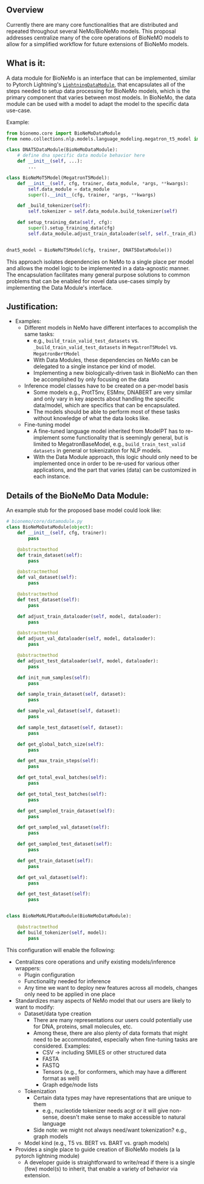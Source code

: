 ## Overview
Currently there are many core functionalities that are distributed and repeated
throughout several NeMo/BioNeMo models. This proposal addresses
centralize many of the core operations of BioNeMO models to
allow for a simplified workflow for future extensions of BioNeMo models.

## What is it:

A data module for BioNeMo is an interface that can be implemented, similar to
Pytorch Lightning's [`LightningDataModule`](https://pytorch-lightning.readthedocs.io/en/stable/data/datamodule.html),
that encapsulates all of the steps needed to setup data processing
for BioNeMo models, which is the primary component that varies between most
models. In BioNeMo, the data module can be used with a model to adapt the model
to the specific data use-case.


Example:

```python
from bionemo.core import BioNeMoDataModule
from nemo.collections.nlp.models.language_modeling.megatron_t5_model import MegatronT5Model

class DNAT5DataModule(BioNeMoDataModule):
    # define dna specific data module behavior here
    def __init__(self, ...):
        ...

class BioNeMoT5Model(MegatronT5Model):
    def __init__(self, cfg, trainer, data_module, *args, **kwargs):
        self.data_module = data_module
        super().__init__(cfg, trainer, *args, **kwargs)

    def _build_tokenizer(self):
        self.tokenizer = self.data_module.build_tokenizer(self)

    def setup_training_data(self, cfg):
        super().setup_training_data(cfg)
        self.data_module.adjust_train_dataloader(self, self._train_dl)


dnat5_model = BioNeMoT5Model(cfg, trainer, DNAT5DataModule())
```

This approach isolates dependencies on NeMo to a single place per model and
allows the model logic to be implemented in a data-agnostic manner.
The encapsulation facilitates many general purpose solutions to common problems that
can be enabled for novel data use-cases simply by implementing the Data Module's
interface.


## Justification:
* Examples:
    * Different models in NeMo have different interfaces to accomplish the same tasks:
        * e.g., `build_train_valid_test_datasets` vs. `_build_train_valid_test_datasets` in `MegatronT5Model` vs. `MegatronBertModel`
        * With Data Modules, these dependencies on NeMo can be delegated to a single
          instance per kind of model.
        * Implementing a new biologically-driven task in BioNeMo can then
          be accomplished by only focusing on the data
    * Inference model classes have to be created on a per-model basis
        * Some models e.g., ProtT5nv, ESMnv, DNABERT are very similar and only vary in key aspects about handling the specific data/model, which are specifics that can be encapsulated.
        * The models should be able to perform most of these tasks without knowledge
          of what the data looks like.
    * Fine-tuning model
        * A fine-tuned language model inherited from ModelPT has to re-implement some functionality that is seemingly general, but is limited to MegatronBaseModel, e.g., `build_train_test_valid datasets` in general or tokenization for NLP models.
        * With the Data Module approach, this logic should only need to be implemented once in order
          to be re-used for various other applications, and the part that varies (data) can be
          customized in each instance.


## Details of the BioNeMo Data Module:

An example stub for the proposed base model could look like:
```python
# bionemo/core/datamodule.py
class BioNeMoDataModule(object):
    def __init__(self, cfg, trainer):
        pass

    @abstractmethod
    def train_dataset(self):
        pass

    @abstractmethod
    def val_dataset(self):
        pass

    @abstractmethod
    def test_dataset(self):
        pass

    def adjust_train_dataloader(self, model, dataloader):
        pass

    @abstractmethod
    def adjust_val_dataloader(self, model, dataloader):
        pass

    @abstractmethod
    def adjust_test_dataloader(self, model, dataloader):
        pass

    def init_num_samples(self):
        pass

    def sample_train_dataset(self, dataset):
        pass

    def sample_val_dataset(self, dataset):
        pass

    def sample_test_dataset(self, dataset):
        pass

    def get_global_batch_size(self):
        pass

    def get_max_train_steps(self):
        pass

    def get_total_eval_batches(self):
        pass

    def get_total_test_batches(self):
        pass

    def get_sampled_train_dataset(self):
        pass

    def get_sampled_val_dataset(self):
        pass

    def get_sampled_test_dataset(self):
        pass

    def get_train_dataset(self):
        pass

    def get_val_dataset(self):
        pass

    def get_test_dataset(self):
        pass


class BioNeMoNLPDataModule(BioNeMoDataModule):

    @abstractmethod
    def build_tokenizer(self, model):
        pass

```


This configuration will enable the following:
* Centralizes core operations and unify existing models/inference wrappers:
    * Plugin configuration
    * Functionality needed for inference
    * Any time we want to deploy new features across all models, changes only need to be applied in one place
* Standardizes many aspects of NeMo model that our users are likely to want to modify:
    * Dataset/data type creation
        * There are many representations our users could potentially use for DNA, proteins, small molecules, etc.
        * Among these, there are also plenty of data formats that might need to be accommodated, especially when fine-tuning tasks are considered. Examples:
            * CSV -> including SMILES or other structured data
            * FASTA
            * FASTQ
            * Tensors (e.g., for conformers, which may have a different format
                as well)
            * Graph edge/node lists
    * Tokenization
        * Certain data types may have representations that are unique to them
            * e.g., nucleotide tokenizer needs acgt or it will give non-sense,
                doesn't make sense to make accessible to natural language
        * Side note: we might not always need/want tokenization? e.g., graph
            models
    * Model kind (e.g., T5 vs. BERT vs. BART vs. graph models)
* Provides a single place to guide creation of BioNeMo models (a la pytorch
    lightning module)
    * A developer guide is straightforward to write/read if there is a
        single (few) model(s) to inherit, that enable a variety of behavior via
        extension.
